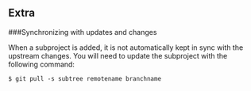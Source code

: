 Extra
------

###Synchronizing with updates and changes


When a subproject is added, it is not automatically kept in sync with the upstream changes. You will need to update the subproject with the following command:

    $ git pull -s subtree remotename branchname
